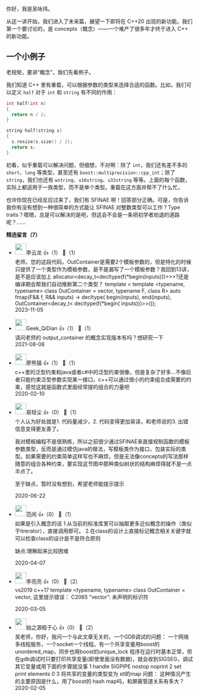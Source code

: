 你好，我是吴咏炜。

从这一讲开始，我们进入了未来篇，展望一下即将在 C++20 出现的新功能。我们第一个要讨论的，是 concepts（概念）——一个难产了很多年才终于进入 C++ 的新功能。

## 一个小例子

老规矩，要讲“概念”，我们先看例子。

我们知道 C++ 里有重载，可以根据参数的类型来选择合适的函数。比如，我们可以定义 `half` 对于 `int` 和 `string` 有不同的作用：

```c++
int half(int n)
{
  return n / 2;
}

string half(string s)
{
  s.resize(s.size() / 2);
  return s;
}
```

初看，似乎重载可以解决问题，但细想，不对啊：除了 `int`，我们还有差不多的 `short`、`long` 等类型，甚至还有 `boost::multiprecision::cpp_int`；除了 `string`，我们也还有 `wstring`、`u16string`、`u32string` 等等。上面的每个函数，实际上都适用于一族类型，而不是单个类型。重载在这方面并帮不了什么忙。

也许你现在已经反应过来了，我们有 SFINAE 啊！回答部分正确。可是，你告诉我你有没有想到一种很简单的方式能让 SFINAE 对整数类型可以工作？Type traits？嗯嗯，总是可以解决的是吧，但这会不会是一条把初学者劝退的道路呢？……
<div><strong>精选留言（7）</strong></div><ul>
<li><img src="https://static001.geekbang.org/account/avatar/00/30/db/86/51ec4c41.jpg" width="30px"><span>李云龙</span> 👍（1） 💬（1）<div>老师，您的这段代码，OutContainer是需要2个模板参数的，但是特化的时候只提供了一个类型作为模板参数，是不是漏写了一个模板参数？我回到13讲，是不是应该加上 allocator&lt;decay_t&lt;decltype(f(*begin(inputs)))&gt;&gt;&gt;?还是编译期会帮我们自动推断第二个类型？
template &lt;
  template &lt;typename, typename&gt;
  class OutContainer = vector,
  typename F, class R&gt;
auto fmap(F&amp;&amp; f, R&amp;&amp; inputs)
  -&gt; decltype(
    begin(inputs),
    end(inputs),
    OutContainer&lt;decay_t&lt;
      decltype(f(*begin(
        inputs)))&gt;&gt;());</div>2023-11-05</li><br/><li><img src="https://static001.geekbang.org/account/avatar/00/1a/db/f1/1015328a.jpg" width="30px"><span>Geek_QiDian</span> 👍（1） 💬（1）<div>请问老师的 output_container 的概念实现版本有吗？想研究一下</div>2021-08-08</li><br/><li><img src="https://static001.geekbang.org/account/avatar/00/11/6a/c4/8679ca8a.jpg" width="30px"><span>廖熊猫</span> 👍（1） 💬（1）<div>c++里的泛型约束和java或者c#中的泛型约束很像，但是复杂了好多...不像后者只能约束泛型参数实现某一接口，c++可以通过很小的约束组合成需要的约束，感觉这就是函数式里面经常提的组合的力量吧</div>2020-02-10</li><br/><li><img src="https://static001.geekbang.org/account/avatar/00/11/58/2c/92c7ce3b.jpg" width="30px"><span>易轻尘</span> 👍（0） 💬（1）<div>个人认为好处就是1. 代码量减少，2. 代码变得更加易读，和老师说的3. 出错信息变得更友善了。

我对模板编程不是很熟练，所以之前很少通过SFINAE来直接规制函数的模板参数类型，反而是通过模仿java的做法，写模板类作为接口，包装实际的类型。如果需要的约束简单这样写也不麻烦，但是无法像concepts的写法那样随意的组合各种约束，要实现这节图中那种类似树状的结构麻烦得就不是一点半点了。

至于缺点，暂时没有想到，希望老师能提示提示</div>2020-06-22</li><br/><li><img src="https://static001.geekbang.org/account/avatar/00/10/5f/e5/54325854.jpg" width="30px"><span>范闲</span> 👍（0） 💬（1）<div>如果是引入概念的话
1.从当前的标准库里可以抽取更多近似概念的操作（类似于itrerator），直接调用即可。
2.在class的设计上直接标记概念相关关键字就可以检查class的设计是不是符合原则

缺点:理解起来比较困难</div>2020-04-07</li><br/><li><img src="https://static001.geekbang.org/account/avatar/00/11/09/5c/b5d79d20.jpg" width="30px"><span>李亮亮</span> 👍（0） 💬（2）<div>vs2019  c++17
template &lt;typename, typename&gt;
    class OutContainer = vector,
这里提示错误：	C2065	“vector”: 未声明的标识符	
</div>2020-03-05</li><br/><li><img src="https://static001.geekbang.org/account/avatar/00/14/3d/f2/912c9f9d.jpg" width="30px"><span>始之源稳于心</span> 👍（0） 💬（2）<div>吴老师，你好，我问一个与此文章无关的，一个GDB调试的问题：
一个网络多线程服务，一个socket一个线程。有一个共享变量用boost的unordered_map，同步也用boost的unique_lock
程序在运行时基本正常，但在gdb调试时只要打印共享变量(即使里面没有数据)，就会收到SIGSEG，调试其它变量或用下面的步骤就没事
1   handle SIGPIPE nostop noprint
2   set print elements 0
3   将共享的变量的类型变为 stl的map
问题：
  这种情况产生的主要原因是什么，用了boost的 hash map吗，和屏蔽管道关系有多大？</div>2020-02-05</li><br/>
</ul>